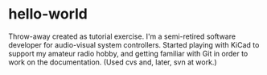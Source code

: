 # hello-world
Throw-away created as tutorial exercise.
I'm a semi-retired software developer for audio-visual system controllers.
Started playing with KiCad to support my amateur radio hobby, and getting familiar with Git in order to work on the documentation. (Used cvs and, later, svn at work.)
